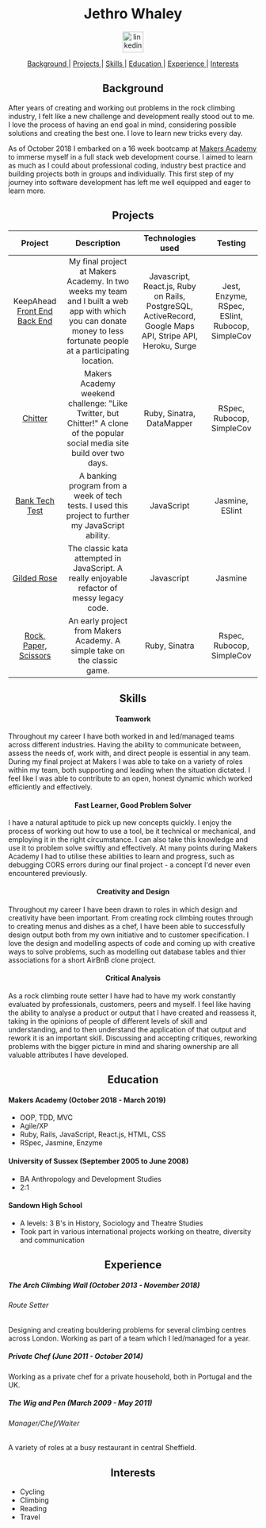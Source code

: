 <h1 align="center">Jethro Whaley</h1>
<p align="center">
<a href="https://www.linkedin.com/in/jethro-whaley-69968678/">
<img src="https://www.iconfinder.com/data/icons/free-social-icons/67/linkedin_circle_color-512.png" alt="linkedin" hspace="50" height="42" width="42"></a></p>

<div align="center">

[Background ](#background) |
[Projects ](#projects) |
[Skills ](#skills) |
[Education ](#education) |
[Experience ](#experience) |
[Interests ](#interests)

</div>


<h2 align="center">Background</h2>


After years of creating and working out problems in the rock climbing industry, I felt like a new challenge and development really stood out to me. I love the process of having an end goal in mind, considering possible solutions and creating the best one. I love to learn new tricks every day.

As of October 2018 I embarked on a 16 week bootcamp at [Makers Academy](https://makers.tech/) to immerse myself in a full stack web development course. I aimed to learn as much as I could about professional coding, industry best practice and building projects both in groups and individually. This first step of my journey into software development has left me well equipped and eager to learn more.

<h2 align="center">Projects</h2>


|**Project**|**Description**|**Technologies used**|**Testing**|
|:-----:|:-----:|:-----:|:-----:|
|KeepAhead [Front End](https://github.com/jaywayawyaj/KeepAheadReactFrontEnd/) [Back End](https://github.com/jaywayawyaj/KeepAhead_RailsAPI)|My final project at Makers Academy. In two weeks my team and I built a web app with which you can donate money to less fortunate people at a participating location.|Javascript, React.js, Ruby on Rails, PostgreSQL, ActiveRecord, Google Maps API, Stripe API, Heroku, Surge|Jest, Enzyme, RSpec, ESlint, Rubocop, SimpleCov|
|  [Chitter](https://github.com/jaywayawyaj/chitter-challenge)|Makers Academy weekend challenge: "Like Twitter, but Chitter!" A clone of the popular social media site build over two days.|Ruby, Sinatra, DataMapper|RSpec, Rubocop, SimpleCov|
|[Bank Tech Test](https://github.com/jaywayawyaj/bank-tech-test)|A banking program from a week of tech tests. I used this project to further my JavaScript ability.|JavaScript|Jasmine, ESlint|
|[Gilded Rose](https://github.com/jaywayawyaj/gilded-rose-js)|The classic kata attempted in JavaScript. A really enjoyable refactor of messy legacy code.|Javascript|Jasmine|
|[Rock, Paper, Scissors](https://github.com/jaywayawyaj/rps-challenge)|An early project from Makers Academy. A simple take on the classic game.|Ruby, Sinatra|Rspec, Rubocop, SimpleCov|



<h2 align="center">Skills</h2>

<h4 align="center">Teamwork</h4>


Throughout my career I have both worked in and led/managed teams across different industries. Having the ability to communicate between, assess the needs of, work with, and direct people is essential in any team. During my final project at Makers I was able to take on a variety of roles within my team, both supporting and leading when the situation dictated. I feel like I was able to contribute to an open, honest dynamic which worked efficiently and effectively.


<h4 align="center">Fast Learner, Good Problem Solver</h4>

I have a natural aptitude to pick up new concepts quickly. I enjoy the process of working out how to use a tool, be it technical or mechanical, and employing it in the right circumstance. I can also take this knowledge and use it to problem solve swiftly and effectively. At many points during Makers Academy I had to utilise these abilities to learn and progress, such as debugging CORS errors during our final project - a concept I'd never even encountered previously.


<h4 align="center">Creativity and Design</h4>


Throughout my career I have been drawn to roles in which design and creativity have been important. From creating rock climbing routes through to creating menus and dishes as a chef, I have been able to successfully design output both from my own initiative and to customer specification. I love the design and modelling aspects of code and coming up with creative ways to solve problems, such as modelling out database tables and thier associations for a short AirBnB clone project.

<h4 align="center">Critical Analysis</h4>

As a rock climbing route setter I have had to have my work constantly evaluated by professionals, customers, peers and myself. I feel like having the ability to analyse a product or output that I have created and reassess it, taking in the opinions of people of different levels of skill and understanding, and to then understand the application of that output and rework it is an important skill. Discussing and accepting critiques, reworking problems with the bigger picture in mind and sharing ownership are all valuable attributes I have developed.


<h2 align="center">Education</h2>


#### Makers Academy (October 2018 - March 2019)

- OOP, TDD, MVC
- Agile/XP
- Ruby, Rails, JavaScript, React.js, HTML, CSS
- RSpec, Jasmine, Enzyme

#### University of Sussex (September 2005 to June 2008)

- BA Anthropology and Development Studies
- 2:1

#### Sandown High School

- A levels: 3 B's in History, Sociology and Theatre Studies
- Took part in various international projects working on theatre, diversity and communication


<h2 align="center">Experience</h2>


##### The Arch Climbing Wall (October 2013 - November 2018)    
###### Route Setter

Designing and creating bouldering problems for several climbing centres across London. Working as part of a team which I led/managed for a year.

##### Private Chef (June 2011 - October 2014)   

Working as a private chef for a private household, both in Portugal and the UK.

##### The Wig and Pen (March 2009 - May 2011)

###### Manager/Chef/Waiter

A variety of roles at a busy restaurant in central Sheffield.

<h2 align="center">Interests</h2>


- Cycling
- Climbing
- Reading
- Travel
